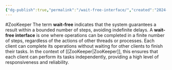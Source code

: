 ```yaml
---
{"dg-publish":true,"permalink":"/wait-free-interface/","created":"2024-06-20T13:33:31.102+08:00","updated":"2024-06-25T12:05:37.960+08:00"}
---
```


#ZooKeeper 
The term **wait-free** indicates that the system guarantees a result within a bounded number of steps, avoiding indefinite delays.
A **wait-free interface** is one where operations can be completed in a finite number of steps, regardless of the actions of other threads or processes. 
Each client can complete its operations without waiting for other clients to finish their tasks. 
In the context of [[ZooKeeper\|ZooKeeper]], this ensures that each client can perform its tasks independently, providing a high level of responsiveness and reliability. 